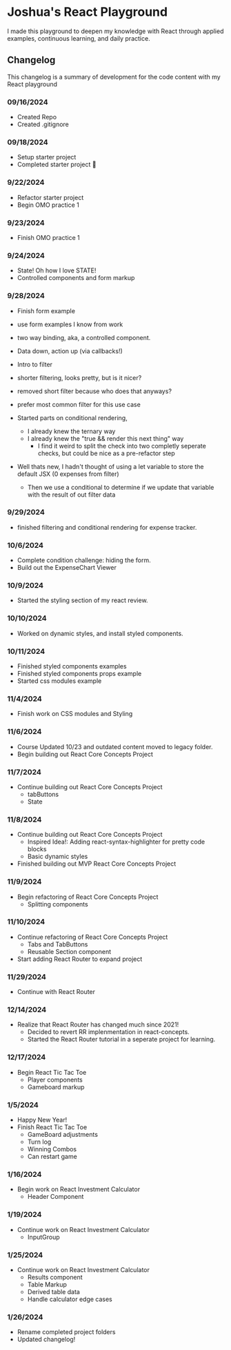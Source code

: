 # Joshua's React Playground

I made this playground to deepen my knowledge with React through applied examples, continuous learning, and daily practice.

## Changelog

This changelog is a summary of development for the code content with my React playground

### 09/16/2024
- Created Repo
- Created .gitignore
### 09/18/2024
- Setup starter project
- Completed starter project 🥳

### 9/22/2024
- Refactor starter project
- Begin OMO practice 1

### 9/23/2024
- Finish OMO practice 1
### 9/24/2024
- State! Oh how I love STATE!
- Controlled components and form markup

### 9/28/2024
- Finish form example
- use form examples I know from work
- two way binding, aka, a controlled component.
- Data down, action up (via callbacks!)
- Intro to filter
- shorter filtering, looks pretty, but is it nicer?
- removed short filter because who does that anyways?
- prefer most common filter for this use case
- Started parts on conditional rendering,
    - I already knew the ternary way
    - I already knew the "true && render this next thing" way
        - I find it weird to split the check into two completly seperate checks, but could be nice as a pre-refactor step

- Well thats new, I hadn't thought of using a let variable to store the default JSX (0 expenses from filter)
    - Then we use a conditional to determine if we update that variable with the result of out filter data

### 9/29/2024
- finished filtering and conditional rendering for expense tracker.

### 10/6/2024
- Complete condition challenge: hiding the form.
- Build out the ExpenseChart Viewer

### 10/9/2024
- Started the styling section of my react review.

### 10/10/2024
- Worked on dynamic styles, and install styled components.

### 10/11/2024
- Finished styled components examples
- Finished styled components props example
- Started css modules example

### 11/4/2024
- Finish work on CSS modules and Styling

### 11/6/2024
- Course Updated 10/23 and outdated content moved to legacy folder.
- Begin building out React Core Concepts Project

### 11/7/2024
- Continue building out React Core Concepts Project
    - tabButtons
    - State

### 11/8/2024
- Continue building out React Core Concepts Project
    - Inspired Idea!: Adding react-syntax-highlighter for pretty code blocks
    - Basic dynamic styles
- Finished building out MVP React Core Concepts Project

### 11/9/2024
- Begin refactoring of React Core Concepts Project
    - Splitting components

### 11/10/2024
- Continue refactoring of React Core Concepts Project
    - Tabs and TabButtons
    - Reusable Section component
- Start adding React Router to expand project

### 11/29/2024
- Continue with React Router


### 12/14/2024
- Realize that React Router has changed much since 2021!
    - Decided to revert RR implenmentation in react-concepts.
    - Started the React Router tutorial in a seperate project for learning.

### 12/17/2024
- Begin React Tic Tac Toe
    - Player components
    - Gameboard markup

### 1/5/2024
- Happy New Year!
- Finish React Tic Tac Toe
    - GameBoard adjustments
    - Turn log
    - Winning Combos
    - Can restart game

### 1/16/2024
- Begin work on React Investment Calculator
    - Header Component

### 1/19/2024
- Continue work on React Investment Calculator
    - InputGroup

### 1/25/2024
- Continue work on React Investment Calculator
    - Results component
    - Table Markup
    - Derived table data
    - Handle calculator edge cases

### 1/26/2024
- Rename completed project folders
- Updated changelog!
